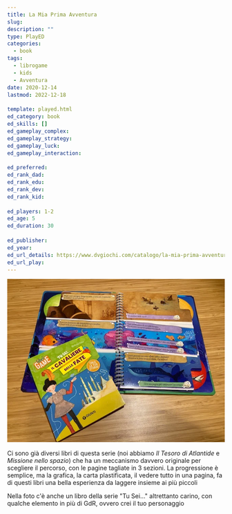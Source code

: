 ```yaml
---
title: La Mia Prima Avventura
slug: 
description: ""
type: PlayED
categories:
  - book
tags:
  - librogame
  - kids
  - Avventura
date: 2020-12-14
lastmod: 2022-12-18

template: played.html
ed_category: book
ed_skills: []
ed_gameplay_complex: 
ed_gameplay_strategy: 
ed_gameplay_luck: 
ed_gameplay_interaction: 

ed_preferred: 
ed_rank_dad: 
ed_rank_edu: 
ed_rank_dev: 
ed_rank_kid: 

ed_players: 1-2
ed_age: 5
ed_duration: 30

ed_publisher: 
ed_year: 
ed_url_details: https://www.dvgiochi.com/catalogo/la-mia-prima-avventura-il-tesoro-di-atlantide
ed_url_play: 
---
```


![](../../assets/img/played/book/librogioco_avventura.webp)

Ci sono già diversi libri di questa serie (noi abbiamo _Il Tesoro di Atlantide_ e _Missione nello spazio_) che ha un meccanismo davvero originale per scegliere il percorso, con le pagine tagliate in 3 sezioni.
La progressione è semplice, ma la grafica, la carta plastificata, il vedere tutto in una pagina, fa di questi libri una bella esperienza da laggere insieme ai più piccoli

Nella foto c'è anche un libro della serie "Tu Sei..." altrettanto carino, con qualche elemento in più di GdR, ovvero crei il tuo personaggio
